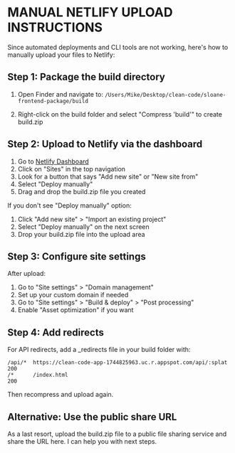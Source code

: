 # MANUAL NETLIFY UPLOAD INSTRUCTIONS

Since automated deployments and CLI tools are not working, here's how to manually upload your files to Netlify:

## Step 1: Package the build directory

1. Open Finder and navigate to:
   `/Users/Mike/Desktop/clean-code/sloane-frontend-package/build`

2. Right-click on the build folder and select "Compress 'build'" to create build.zip

## Step 2: Upload to Netlify via the dashboard

1. Go to [Netlify Dashboard](https://app.netlify.com/)
2. Click on "Sites" in the top navigation
3. Look for a button that says "Add new site" or "New site from"
4. Select "Deploy manually"
5. Drag and drop the build.zip file you created

If you don't see "Deploy manually" option:

1. Click "Add new site" > "Import an existing project"
2. Select "Deploy manually" on the next screen
3. Drop your build.zip file into the upload area

## Step 3: Configure site settings

After upload:

1. Go to "Site settings" > "Domain management"
2. Set up your custom domain if needed
3. Go to "Site settings" > "Build & deploy" > "Post processing"
4. Enable "Asset optimization" if you want

## Step 4: Add redirects

For API redirects, add a _redirects file in your build folder with:

```
/api/*  https://clean-code-app-1744825963.uc.r.appspot.com/api/:splat  200
/*      /index.html                                                    200
```

Then recompress and upload again.

## Alternative: Use the public share URL

As a last resort, upload the build.zip file to a public file sharing service and share the URL here. I can help you with next steps.